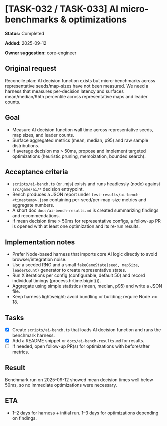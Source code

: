 # [TASK-032 / TASK-033] AI micro-benchmarks & optimizations

**Status:** Completed

**Added:** 2025-09-12

**Owner suggestion:** core-engineer

## Original request

Reconcile plan: AI decision function exists but micro-benchmarks across representative seeds/map-sizes have not been measured. We need a harness that measures per-decision latency and surfaces mean/median/95th percentile across representative maps and leader counts.

## Goal

- Measure AI decision function wall time across representative seeds, map sizes, and leader counts.
- Surface aggregated metrics (mean, median, p95) and raw sample distributions.
- If average decision ms > 50ms, propose and implement targeted optimizations (heuristic pruning, memoization, bounded search).

## Acceptance criteria

- `scripts/ai-bench.ts` (or .mjs) exists and runs headlessly (node) against `src/game/ai/*` decision entrypoint.
- Bench produces a JSON report under `test-results/ai-bench-<timestamp>.json` containing per-seed/per-map-size metrics and aggregate numbers.
- A short doc `docs/ai-bench-results.md` is created summarizing findings and recommendations.
- If mean decision time > 50ms for representative configs, a follow-up PR is opened with at least one optimization and its re-run results.

## Implementation notes

- Prefer Node-based harness that imports core AI logic directly to avoid browser/integration noise.
- Use a seeded RNG and a small `fakeGameState(seed, mapSize, leaderCount)` generator to create representative states.
- Run X iterations per config (configurable, default 50) and record individual timings (process.hrtime.bigint()).
- Aggregate using simple statistics (mean, median, p95) and write a JSON file.
- Keep harness lightweight: avoid bundling or building; require Node >= 18.

## Tasks

- [x] Create `scripts/ai-bench.ts` that loads AI decision function and runs the benchmark harness.
- [x] Add a README snippet or `docs/ai-bench-results.md` for results.
- [ ] If needed, open follow-up PR(s) for optimizations with before/after metrics.

## Result

Benchmark run on 2025-09-12 showed mean decision times well below 50ms, so no immediate optimizations were necessary.

## ETA

- 1–2 days for harness + initial run. 1–3 days for optimizations depending on findings.
